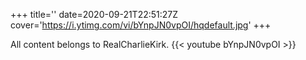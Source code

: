 +++
title=''
date=2020-09-21T22:51:27Z
cover='https://i.ytimg.com/vi/bYnpJN0vpOI/hqdefault.jpg'
+++

All content belongs to RealCharlieKirk.
{{< youtube bYnpJN0vpOI >}}
